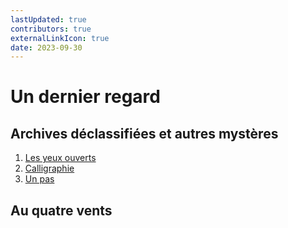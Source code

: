 ```yaml
---
lastUpdated: true
contributors: true
externalLinkIcon: true
date: 2023-09-30
---
```

# Un dernier regard

## Archives déclassifiées et autres mystères

1. [Les yeux ouverts](/songs/2023-09-30/index-3)
3. [Calligraphie](/songs/2023-09-30/calli.html)
2. [Un pas](/songs/2023-09-30/index-4)

## Au quatre vents 

